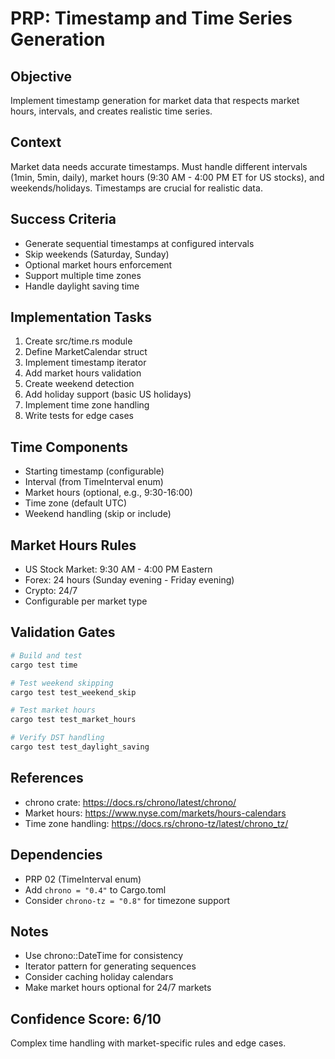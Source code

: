 # PRP: Timestamp and Time Series Generation

## Objective
Implement timestamp generation for market data that respects market hours, intervals, and creates realistic time series.

## Context
Market data needs accurate timestamps. Must handle different intervals (1min, 5min, daily), market hours (9:30 AM - 4:00 PM ET for US stocks), and weekends/holidays. Timestamps are crucial for realistic data.

## Success Criteria
- Generate sequential timestamps at configured intervals
- Skip weekends (Saturday, Sunday)
- Optional market hours enforcement
- Support multiple time zones
- Handle daylight saving time

## Implementation Tasks
1. Create src/time.rs module
2. Define MarketCalendar struct
3. Implement timestamp iterator
4. Add market hours validation
5. Create weekend detection
6. Add holiday support (basic US holidays)
7. Implement time zone handling
8. Write tests for edge cases

## Time Components
- Starting timestamp (configurable)
- Interval (from TimeInterval enum)
- Market hours (optional, e.g., 9:30-16:00)
- Time zone (default UTC)
- Weekend handling (skip or include)

## Market Hours Rules
- US Stock Market: 9:30 AM - 4:00 PM Eastern
- Forex: 24 hours (Sunday evening - Friday evening)
- Crypto: 24/7
- Configurable per market type

## Validation Gates
```bash
# Build and test
cargo test time

# Test weekend skipping
cargo test test_weekend_skip

# Test market hours
cargo test test_market_hours

# Verify DST handling
cargo test test_daylight_saving
```

## References
- chrono crate: https://docs.rs/chrono/latest/chrono/
- Market hours: https://www.nyse.com/markets/hours-calendars
- Time zone handling: https://docs.rs/chrono-tz/latest/chrono_tz/

## Dependencies
- PRP 02 (TimeInterval enum)
- Add `chrono = "0.4"` to Cargo.toml
- Consider `chrono-tz = "0.8"` for timezone support

## Notes
- Use chrono::DateTime<Utc> for consistency
- Iterator pattern for generating sequences
- Consider caching holiday calendars
- Make market hours optional for 24/7 markets

## Confidence Score: 6/10
Complex time handling with market-specific rules and edge cases.